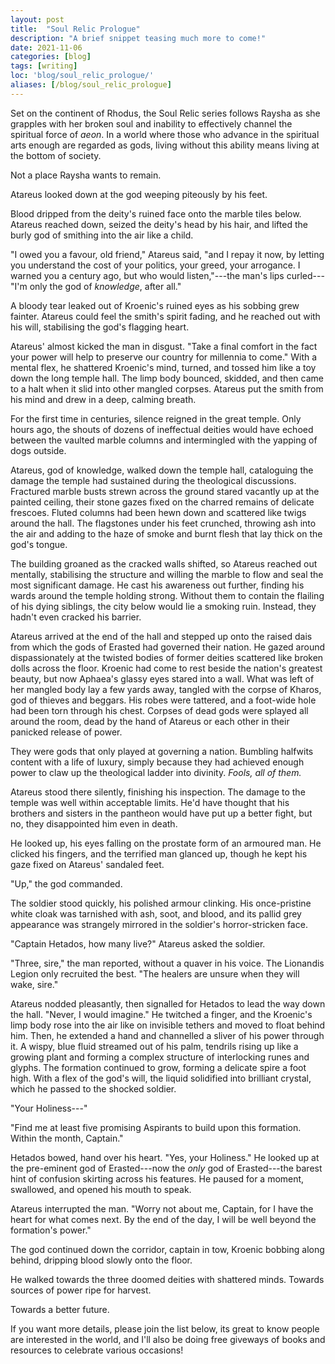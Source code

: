 ```yaml
---
layout: post
title:  "Soul Relic Prologue"
description: "A brief snippet teasing much more to come!"
date: 2021-11-06
categories: [blog]
tags: [writing]
loc: 'blog/soul_relic_prologue/'
aliases: [/blog/soul_relic_prologue]
---
```



Set on the continent of Rhodus, the Soul Relic series follows Raysha as she grapples with her broken soul and inability to effectively channel the spiritual force of *aeon*. In a world where those who advance in the spiritual arts enough are regarded as gods, living without this ability means living at the bottom of society. 

Not a place Raysha wants to remain.

<div class="writing-extract" markdown="1">

Atareus looked down at the god weeping piteously by his feet.

Blood dripped from the deity's ruined face onto the marble tiles below. Atareus reached down, seized the deity's head by his hair, and lifted the burly god of smithing into the air like a child.

"I owed you a favour, old friend," Atareus said, "and I repay it now, by letting you understand the cost of your politics, your greed, your arrogance. I warned you a century ago, but who would listen,"---the man's lips curled---"I'm only the god of *knowledge*, after all."

A bloody tear leaked out of Kroenic's ruined eyes as his sobbing grew fainter. Atareus could feel the smith's spirit fading, and he reached out with his will, stabilising the god's flagging heart.

Atareus' almost kicked the man in disgust. "Take a final comfort in the fact your power will help to preserve our country for millennia to come." With a mental flex, he shattered Kroenic's mind, turned, and tossed him like a toy down the long temple hall. The limp body bounced, skidded, and then came to a halt when it slid into other mangled corpses. Atareus put the smith from his mind and drew in a deep, calming breath.

For the first time in centuries, silence reigned in the great temple. Only hours ago, the shouts of dozens of ineffectual deities would have echoed between the vaulted marble columns and intermingled with the yapping of dogs outside. 

Atareus, god of knowledge, walked down the temple hall, cataloguing the damage the temple had sustained during the theological discussions. Fractured marble busts strewn across the ground stared vacantly up at the painted ceiling, their stone gazes fixed on the charred remains of delicate frescoes. Fluted columns had been hewn down and scattered like twigs around the hall. The flagstones under his feet crunched, throwing ash into the air and adding to the haze of smoke and burnt flesh that lay thick on the god's tongue.

The building groaned as the cracked walls shifted, so Atareus reached out mentally, stabilising the structure and willing the marble to flow and seal the most significant damage. He cast his awareness out further, finding his wards around the temple holding strong. Without them to contain the flailing of his dying siblings, the city below would lie a smoking ruin. Instead, they hadn't even cracked his barrier.

Atareus arrived at the end of the hall and stepped up onto the raised dais from which the gods of Erasted had governed their nation. He gazed around dispassionately at the twisted bodies of former deities scattered like broken dolls across the floor. Kroenic had come to rest beside the nation's greatest beauty, but now Aphaea's glassy eyes stared into a wall. What was left of her mangled body lay a few yards away, tangled with the corpse of Kharos, god of thieves and beggars. His robes were tattered, and a foot-wide hole had been torn through his chest. Corpses of dead gods were splayed all around the room, dead by the hand of Atareus or each other in their panicked release of power.

They were gods that only played at governing a nation. Bumbling halfwits content with a life of luxury, simply because they had achieved enough power to claw up the theological ladder into divinity. *Fools, all of them.*

Atareus stood there silently, finishing his inspection. The damage to the temple was well within acceptable limits. He'd have thought that his brothers and sisters in the pantheon would have put up a better fight, but no, they disappointed him even in death.

 He looked up, his eyes falling on the prostate form of an armoured man. He clicked his fingers, and the terrified man glanced up, though he kept his gaze fixed on Atareus' sandaled feet. 
 
"Up," the god commanded.

The soldier stood quickly, his polished armour clinking. His once-pristine white cloak was tarnished with ash, soot, and blood, and its pallid grey appearance was strangely mirrored in the soldier's horror-stricken face. 

"Captain Hetados, how many live?" Atareus asked the soldier.

"Three, sire," the man reported, without a quaver in his voice. The Lionandis Legion only recruited the best. "The healers are unsure when they will wake, sire."

Atareus nodded pleasantly, then signalled for Hetados to lead the way down the hall. "Never, I would imagine." He twitched a finger, and the Kroenic's limp body rose into the air like on invisible tethers and moved to float behind him. Then, he extended a hand and channelled a sliver of his power through it. A wispy, blue fluid streamed out of his palm, tendrils rising up like a growing plant and forming a complex structure of interlocking runes and glyphs. The formation continued to grow, forming a delicate spire a foot high. With a flex of the god's will, the liquid solidified into brilliant crystal, which he passed to the shocked soldier.

"Your Holiness---"

"Find me at least five promising Aspirants to build upon this formation. Within the month, Captain."

Hetados bowed, hand over his heart. "Yes, your Holiness." He looked up at the pre-eminent god of Erasted---now the *only* god of Erasted---the barest hint of confusion skirting across his features. He paused for a moment, swallowed, and opened his mouth to speak.

Atareus interrupted the man. "Worry not about me, Captain, for I have the heart for what comes next. By the end of the day, I will be well beyond the formation's power."

The god continued down the corridor, captain in tow, Kroenic bobbing along behind, dripping blood slowly onto the floor.

He walked towards the three doomed deities with shattered minds. Towards sources of power ripe for harvest.

Towards a better future. 

</div>




If you want more details, please join the list below, its great to know people are interested in the world, and I'll also be doing free giveways of books and resources to celebrate various occasions!



